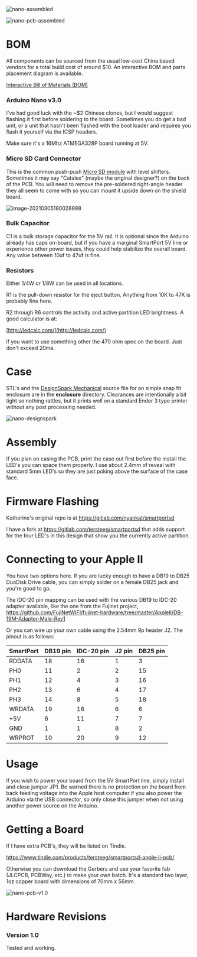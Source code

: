 ![nano-assembled](../docs/nano-assembled.jpg)

![nano-pcb-assembled](../docs/nano-pcb-assembled.jpg)

# BOM

All components can be sourced from the usual low-cost China based vendors for a total build cost of around $10. An interactive BOM and parts placement diagram is available.

[Interactive Bill of Materials (BOM)](https://djtersteegc.github.io/smartportsd/ibom-nano-shield-v1.0.html)

### Arduino Nano v3.0

I've had good luck with the ~$2 Chinese clones, but I would suggest flashing it first before soldering to the board.  Sometimes you do get a bad unit, or a unit that hasn't been flashed with the boot loader and requires you flash it yourself via the ICSP headers.

Make sure it's a 16Mhz ATMEGA328P board running at 5V.

### Micro SD Card Connector

This is the common push-push [Micro SD module](https://www.aliexpress.com/item/1873549637.html) with level shifters.  Sometimes it may say "Catalex" (maybe the original designer?) on the back of the PCB.  You will need to remove the pre-soldered right-angle header they all seem to come with so you can mount it upside down on the shield board.

![image-20210305180028998](../docs/micro-sd-front.png)

### Bulk Capacitor

C1 is a bulk storage capacitor for the 5V rail.  It is optional since the Arduino already has caps on-board, but if you have a marginal SmartPort 5V line or experience other power issues, they could help stabilize the overall board.  Any value between 10uf to 47uf is fine.

### Resistors

Either 1/4W or 1/8W can be used in all locations.

R1 is the pull-down resistor for the eject button.  Anything from 10K to 47K is probably fine here.

R2 through R6 controls the activity and active partition LED brightness. A good calculator is at:

[http://ledcalc.com/](http://ledcalc.com/)

if you want to use something other the 470 ohm spec on the board.  Just don't exceed 20ma.

# Case

STL's and the [DesignSpark Mechanical](https://www.rs-online.com/designspark/mechanical-software) source file for an simple snap fit enclosure are in the **enclosure** directory. Clearances are intentionally a bit tight so nothing rattles, but it prints well on a standard Ender 3 type printer without any post processing needed.

![nano-designspark](../docs/nano-designspark.png)

# Assembly

If you plan on casing the PCB, print the case out first before the install the LED's you can space them properly.  I use about 2.4mm of reveal with standard 5mm LED's so they are just poking above the surface of the case face.

# Firmware Flashing

Katherine's original repo is at https://gitlab.com/nyankat/smartportsd

I have a fork at https://gitlab.com/tersteeg/smartportsd that adds support for the four LED's in this design that show you the currently active partition.

# Connecting to your Apple II

You have two options here.  If you are lucky enough to have a DB19 to DB25 DuoDisk Drive cable, you can simply solder on a female DB25 jack and you're good to go.

The IDC-20 pin mapping can be used with the various DB19 to IDC-20 adapter available, like the one from the Fujinet project, https://github.com/FujiNetWIFI/fujinet-hardware/tree/master/AppleII/DB-19M-Adapter-Male-Rev1

Or you can wire up your own cable using the 2.54mm 9p header J2. The pinout is as follows:

| SmartPort | DB19 pin | IDC-20 pin | J2 pin | DB25 pin |
| --------- | -------- | ---------- | ------ | -------- |
| RDDATA    | 18       | 16         | 1      | 3        |
| PH0       | 11       | 2          | 2      | 15       |
| PH1       | 12       | 4          | 3      | 16       |
| PH2       | 13       | 6          | 4      | 17       |
| PH3       | 14       | 8          | 5      | 18       |
| WRDATA    | 19       | 18         | 6      | 6        |
| +5V       | 6        | 11         | 7      | 7        |
| GND       | 1        | 1          | 8      | 2        |
| WRPROT    | 10       | 20         | 9      | 12       |

# Usage

If you wish to power your board from the 5V SmartPort line, simply install and close jumper JP1.  Be warned there is no protection on the board from back feeding voltage into the Apple host computer if you also power the Arduino via the USB connector, so only close this jumper when not using another power source on the Arduino.

# Getting a Board

If I have extra PCB's, they will be listed on Tindie.

https://www.tindie.com/products/tersteeg/smartportsd-apple-ii-pcb/

Otherwise you can download the Gerbers and use your favorite fab (JLCPCB, PCBWay, etc.) to make your own batch.  It's a standard two layer, 1oz copper board with dimensions of 70mm x 56mm.

![nano-pcb-v1.0](../docs/nano-pcb-v1.0.jpg)

# Hardware Revisions

### Version 1.0

Tested and working.



